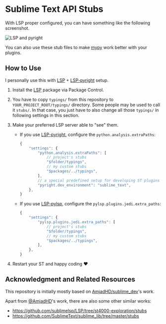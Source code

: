 # Sublime Text API Stubs

With LSP proper configured, you can have something like the following screenshot.

![LSP and pyright](https://raw.githubusercontent.com/jfcherng-sublime/ST-api-stubs/master/docs/with-pyright.png)

You can also use these stub files to make [mypy][gh-mypy] work better with your plugins.

## How to Use

I personally use this with [LSP][pc-lsp] + [LSP-pyright][pc-lsp-pyright] setup.

1. Install the [LSP][pc-lsp] package via Package Control.
1. You have to copy `typings/` from this repository to `YOUR_PROJECT_ROOT/typings/` directory.
   Some people may be used to call it `stubs/`. In that case, you just have to also change all
   those `typings/` in following settings in this section.
1. Make your preferred LSP server able to "see" them.

   - If you use [LSP-pyright][pc-lsp-pyright], configure the `python.analysis.extraPaths`:

     ```js
     {
         "settings": {
             "python.analysis.extraPaths": [
                 // project's stubs
                 "$folder/typings",
                 // my custom stubs
                 "$packages/../typings",
             ],
             // a special predefined setup for developing ST plugins
             "pyright.dev_environment": "sublime_text",
         },
     }
     ```

   - If you use [LSP-pylsp][pc-lsp-pylsp], configure the `pylsp.plugins.jedi.extra_paths`:

     ```js
     {
         "settings": {
             "pylsp.plugins.jedi.extra_paths": [
                 // project's stubs
                 "$folder/typings",
                 // my custom stubs
                 "$packages/../typings",
             ],
         },
     }
     ```

1. Restart your ST and happy coding ♥

## Acknowledgment and Related Resources

This repository is initially mostly based on [AmjadHD/sublime_dev](https://github.com/AmjadHD/sublime_dev)'s work.

Apart from [@AmjadHD](https://github.com/AmjadHD)'s work, there are also some other similar works:

- https://github.com/sublimelsp/LSP/tree/st4000-exploration/stubs
- https://github.com/SublimeText/sublime_lib/tree/master/stubs

[gh-mypy]: https://github.com/python/mypy
[pc-lsp-pylsp]: https://packagecontrol.io/packages/LSP-pylsp
[pc-lsp-pyright]: https://packagecontrol.io/packages/LSP-pyright
[pc-lsp]: https://packagecontrol.io/packages/LSP
